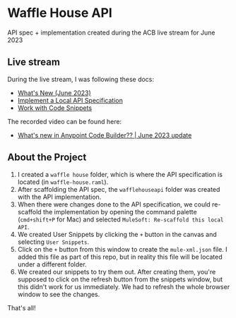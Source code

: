 # Waffle House API

API spec + implementation created during the ACB live stream for June 2023

## Live stream

During the live stream, I was following these docs: 

- [What's New (June 2023)](https://docs.mulesoft.com/anypoint-code-builder/whats-new#june-2023)
- [Implement a Local API Specification](https://docs.mulesoft.com/anypoint-code-builder/implement-local-api-specification)
- [Work with Code Snippets](https://docs.mulesoft.com/anypoint-code-builder/work-with-code-snippets)

The recorded video can be found here:
- [What's new in Anypoint Code Builder?? | June 2023 update](https://youtu.be/tiyRtvQJypw)

## About the Project

1. I created a `waffle house` folder, which is where the API specification is located (in `waffle-house.raml`).
2. After scaffolding the API spec, the `wafflehouseapi` folder was created with the API implementation.
3. When there were changes done to the API specification, we could re-scaffold the implementation by opening the command palette (`cmd+shift+P` for Mac) and selected `MuleSoft: Re-scaffold this local API`.
4. We created User Snippets by clicking the `+` button in the canvas and selecting `User Snippets`.
5. Click on the `+` button from this window to create the `mule-xml.json` file. I added this file as part of this repo, but in reality this file will be located under a different folder.
6. We created our snippets to try them out. After creating them, you're supposed to click on the refresh button from the snippets window, but this didn't work for us immediately. We had to refresh the whole browser window to see the changes.

That's all!